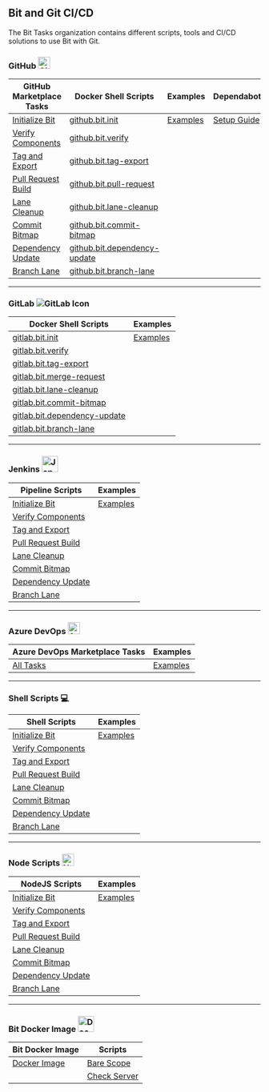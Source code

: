 ## Bit and Git CI/CD

The Bit Tasks organization contains different scripts, tools and CI/CD solutions to use Bit with Git.

### GitHub <img src="https://github.githubassets.com/favicons/favicon.png" width="24" height="24" alt="GitHub Icon">

| GitHub Marketplace Tasks | Docker Shell Scripts | Examples | Dependabot |
|---------------------------|-----------------------------|---------------------------|------------|
| [Initialize Bit](https://github.com/bit-tasks/init) | [github.bit.init](https://github.com/bit-tasks/bit-docker-image/blob/main/scripts/github.bit.init) | [Examples](https://github.com/bit-tasks/github-action-examples) | [Setup Guide](https://github.com/bit-tasks/dependabot) |
| [Verify Components](https://github.com/bit-tasks/verify) | [github.bit.verify](https://github.com/bit-tasks/bit-docker-image/blob/main/scripts/github.bit.verify) | | |
| [Tag and Export](https://github.com/bit-tasks/tag-export) | [github.bit.tag-export](https://github.com/bit-tasks/bit-docker-image/blob/main/scripts/github.bit.tag-export) | | |
| [Pull Request Build](https://github.com/bit-tasks/pull-request) | [github.bit.pull-request](https://github.com/bit-tasks/bit-docker-image/blob/main/scripts/github.bit.pull-request) | | |
| [Lane Cleanup](https://github.com/bit-tasks/lane-cleanup) | [github.bit.lane-cleanup](https://github.com/bit-tasks/bit-docker-image/blob/main/scripts/github.bit.lane-cleanup) | | |
| [Commit Bitmap](https://github.com/bit-tasks/commit-bitmap) | [github.bit.commit-bitmap](https://github.com/bit-tasks/bit-docker-image/blob/main/scripts/github.bit.commit-bitmap) | | |
| [Dependency Update](https://github.com/bit-tasks/dependency-update) | [github.bit.dependency-update](https://github.com/bit-tasks/bit-docker-image/blob/main/scripts/github.bit.dependency-update) | | |
| [Branch Lane](https://github.com/bit-tasks/branch-lane) | [github.bit.branch-lane](https://github.com/bit-tasks/bit-docker-image/blob/main/scripts/github.bit.branch-lane) | | |

___
### GitLab <img src="https://docs.gitlab.com/assets/images/gitlab-logo-header.svg" alt="GitLab Icon">

| Docker Shell Scripts | Examples |
|-----------------------------|-----------------------------|
| [gitlab.bit.init](https://github.com/bit-tasks/bit-docker-image/blob/main/scripts/gitlab.bit.init) | [Examples](https://github.com/bit-tasks/gitlab-pipeline-examples) |
| [gitlab.bit.verify](https://github.com/bit-tasks/bit-docker-image/blob/main/scripts/gitlab.bit.verify) | |
| [gitlab.bit.tag-export](https://github.com/bit-tasks/bit-docker-image/blob/main/scripts/gitlab.bit.tag-export) | |
| [gitlab.bit.merge-request](https://github.com/bit-tasks/bit-docker-image/blob/main/scripts/gitlab.bit.merge-request) | |
| [gitlab.bit.lane-cleanup](https://github.com/bit-tasks/bit-docker-image/blob/main/scripts/gitlab.bit.lane-cleanup) | |
| [gitlab.bit.commit-bitmap](https://github.com/bit-tasks/bit-docker-image/blob/main/scripts/gitlab.bit.commit-bitmap) | |
| [gitlab.bit.dependency-update](https://github.com/bit-tasks/bit-docker-image/blob/main/scripts/gitlab.bit.dependency-update) | |
| [gitlab.bit.branch-lane](https://github.com/bit-tasks/bit-docker-image/blob/main/scripts/gitlab.bit.branch-lane) | |

___
### Jenkins <img src="https://www.jenkins.io/favicon-32x32.png" width="32" height="32" alt="Jenkins Icon">

| Pipeline Scripts | Examples |
|--------------------------|-----------------------------|
| [Initialize Bit](https://github.com/bit-tasks/jenkins-examples/blob/main/jenkins-files/bit-init) | [Examples](https://github.com/bit-tasks/jenkins-examples) |
| [Verify Components](https://github.com/bit-tasks/jenkins-examples/blob/main/jenkins-files/verify) | |
| [Tag and Export](https://github.com/bit-tasks/jenkins-examples/blob/main/jenkins-files/tag-export) | |
| [Pull Request Build](https://github.com/bit-tasks/jenkins-examples/blob/main/jenkins-files/pull-request) | |
| [Lane Cleanup](https://github.com/bit-tasks/jenkins-examples/blob/main/jenkins-files/lane-cleanup) | |
| [Commit Bitmap](https://github.com/bit-tasks/jenkins-examples/blob/main/jenkins-files/commit-bitmap) | |
| [Dependency Update](https://github.com/bit-tasks/jenkins-examples/blob/main/jenkins-files/dependency-update) | |
| [Branch Lane](https://github.com/bit-tasks/jenkins-examples/blob/main/jenkins-files/branch-lane) | |

___
### Azure DevOps <img src="https://cdn.vsassets.io/content/icons/favicon.ico" width="24" height="24" alt="Azure DevOps Icon">

| Azure DevOps Marketplace Tasks | Examples |
|--------------------------|-----------------------------|
| [All Tasks](https://github.com/bit-tasks/azure-devops-tasks)   | [Examples](https://github.com/bit-tasks/azure-devops-examples) |

___
### Shell Scripts 💻

| Shell Scripts | Examples |
|--------------------------|-----------------------------|
| [Initialize Bit](https://github.com/bit-tasks/shell-scripts/blob/main/scripts/bit-init.sh) | [Examples](https://github.com/bit-tasks/shell-scripts) |
| [Verify Components](https://github.com/bit-tasks/shell-scripts/blob/main/scripts/verify.sh) | |
| [Tag and Export](https://github.com/bit-tasks/shell-scripts/blob/main/scripts/tag-export.sh) | |
| [Pull Request Build](https://github.com/bit-tasks/shell-scripts/blob/main/scripts/pull-request.sh) | |
| [Lane Cleanup](https://github.com/bit-tasks/shell-scripts/blob/main/scripts/lane-cleanup.sh) | |
| [Commit Bitmap](https://github.com/bit-tasks/shell-scripts/blob/main/scripts/commit-bitmap.sh) | |
| [Dependency Update](https://github.com/bit-tasks/shell-scripts/blob/main/scripts/dependency-update.sh) | |
| [Branch Lane](https://github.com/bit-tasks/shell-scripts/blob/main/scripts/branch-lane.sh) | |

___
### Node Scripts <img src="https://nodejs.org/static/images/favicons/favicon.png" width="24" height="24" alt="NodeJS Icon">

| NodeJS Scripts | Examples |
|--------------------------|-----------------------------|
| [Initialize Bit](https://github.com/bit-tasks/nodejs/blob/main/scripts/bit-init.js) | [Examples](https://github.com/bit-tasks/nodejs) |
| [Verify Components](https://github.com/bit-tasks/nodejs/blob/main/scripts/verify.js) | |
| [Tag and Export](https://github.com/bit-tasks/nodejs/blob/main/scripts/tag-export.js) | |
| [Pull Request Build](https://github.com/bit-tasks/nodejs/blob/main/scripts/pull-request.js) | |
| [Lane Cleanup](https://github.com/bit-tasks/nodejs/blob/main/scripts/lane-cleanup.js) | |
| [Commit Bitmap](https://github.com/bit-tasks/nodejs/blob/main/scripts/commit-bitmap.js) | |
| [Dependency Update](https://github.com/bit-tasks/nodejs/blob/main/scripts/dependency-update.js) | |
| [Branch Lane](https://github.com/bit-tasks/nodejs/blob/main/scripts/branch-lane.js) | |

___
### Bit Docker Image  <img src="https://www.docker.com/wp-content/uploads/2023/04/cropped-Docker-favicon-32x32.png" width="32" height="32" alt="Docker Icon">

| Bit Docker Image | Scripts |
|--------------------------|-----------------------------|
| [Docker Image](https://github.com/bit-tasks/bit-docker-image)  | [Bare Scope](https://github.com/bit-tasks/bit-docker-image/blob/main/scripts/barescope) |
|   | [Check Server](https://github.com/bit-tasks/bit-docker-image/blob/main/scripts/checkserver) | 

